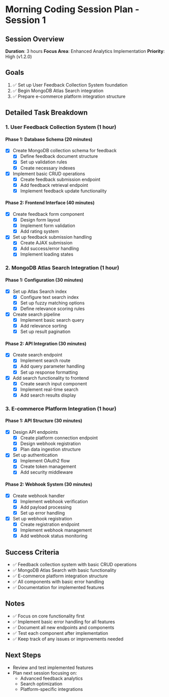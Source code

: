 # Morning Coding Session Plan - Session 1

## Session Overview
**Duration**: 3 hours
**Focus Area**: Enhanced Analytics Implementation
**Priority**: High (v1.2.0)

## Goals
1. ✅ Set up User Feedback Collection System foundation
2. ✅ Begin MongoDB Atlas Search integration
3. ✅ Prepare e-commerce platform integration structure

## Detailed Task Breakdown

### 1. User Feedback Collection System (1 hour)
#### Phase 1: Database Schema (20 minutes)
- [x] Create MongoDB collection schema for feedback
  - [x] Define feedback document structure
  - [x] Set up validation rules
  - [x] Create necessary indexes
- [x] Implement basic CRUD operations
  - [x] Create feedback submission endpoint
  - [x] Add feedback retrieval endpoint
  - [x] Implement feedback update functionality

#### Phase 2: Frontend Interface (40 minutes)
- [x] Create feedback form component
  - [x] Design form layout
  - [x] Implement form validation
  - [x] Add rating system
- [x] Set up feedback submission handling
  - [x] Create AJAX submission
  - [x] Add success/error handling
  - [x] Implement loading states

### 2. MongoDB Atlas Search Integration (1 hour)
#### Phase 1: Configuration (30 minutes)
- [x] Set up Atlas Search index
  - [x] Configure text search index
  - [x] Set up fuzzy matching options
  - [x] Define relevance scoring rules
- [x] Create search pipeline
  - [x] Implement basic search query
  - [x] Add relevance sorting
  - [x] Set up result pagination

#### Phase 2: API Integration (30 minutes)
- [x] Create search endpoint
  - [x] Implement search route
  - [x] Add query parameter handling
  - [x] Set up response formatting
- [x] Add search functionality to frontend
  - [x] Create search input component
  - [x] Implement real-time search
  - [x] Add search results display

### 3. E-commerce Platform Integration (1 hour)
#### Phase 1: API Structure (30 minutes)
- [x] Design API endpoints
  - [x] Create platform connection endpoint
  - [x] Design webhook registration
  - [x] Plan data ingestion structure
- [x] Set up authentication
  - [x] Implement OAuth2 flow
  - [x] Create token management
  - [x] Add security middleware

#### Phase 2: Webhook System (30 minutes)
- [x] Create webhook handler
  - [x] Implement webhook verification
  - [x] Add payload processing
  - [x] Set up error handling
- [x] Set up webhook registration
  - [x] Create registration endpoint
  - [x] Implement webhook management
  - [x] Add webhook status monitoring

## Success Criteria
- ✅ Feedback collection system with basic CRUD operations
- ✅ MongoDB Atlas Search with basic functionality
- ✅ E-commerce platform integration structure
- ✅ All components with basic error handling
- ✅ Documentation for implemented features

## Notes
- ✅ Focus on core functionality first
- ✅ Implement basic error handling for all features
- ✅ Document all new endpoints and components
- ✅ Test each component after implementation
- ✅ Keep track of any issues or improvements needed

## Next Steps
- Review and test implemented features
- Plan next session focusing on:
  - Advanced feedback analytics
  - Search optimization
  - Platform-specific integrations 